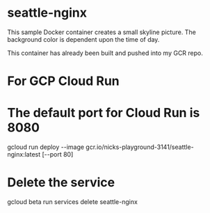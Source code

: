 # seattle-nginx

This sample Docker container creates a small skyline picture.
The background color is dependent upon the time of day.

This container has already been built and pushed into my GCR repo.

# For GCP Cloud Run
# The default port for Cloud Run is 8080
gcloud run deploy --image gcr.io/nicks-playground-3141/seattle-nginx:latest [--port 80]

# Delete the service
gcloud beta run services delete seattle-nginx
